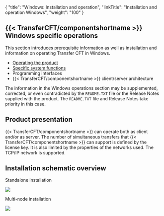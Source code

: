 {
    "title": "Windows: Installation and operation",
    "linkTitle": "Installation and operation Windows",
    "weight": "100"
}<span id="Specifications_and_Prerequisites_for_CFT_Windows"></span>

## {{< TransferCFT/componentshortname  >}} Windows specific operations

This section introduces prerequisite information as well as installation and information on operating Transfer CFT in Windows.

-   [Operating the product](windows_install_start_here/running_cft_for_the_first_time_windows)
-   [Specific system
    functions](windows_install_start_here/specific_system_functions)
-   Programming
    interfaces
-   {{< TransferCFT/componentshortname >}}
    client/server architecture

The information in the Windows operations section
may be  supplemented, corrected, or even contradicted by the
`README.TXT` file or the Release Notes supplied with the product. The `README.TXT` file and Release Notes take priority in this case.

<span id="Product_presentation"></span>

## Product presentation

{{< TransferCFT/componentshortname  >}} can operate both as client and/or as server. The
number of simultaneous transfers that  {{< TransferCFT/componentshortname  >}} can support
is defined by the license key. It is also limited by the properties of
the networks used. The TCP/IP  network is supported.

## Installation schematic overview

Standalone installation

![](/Images/TransferCFT/install01_(2).png)

Multi-node installation

![](/Images/TransferCFT/install_multi.png)
